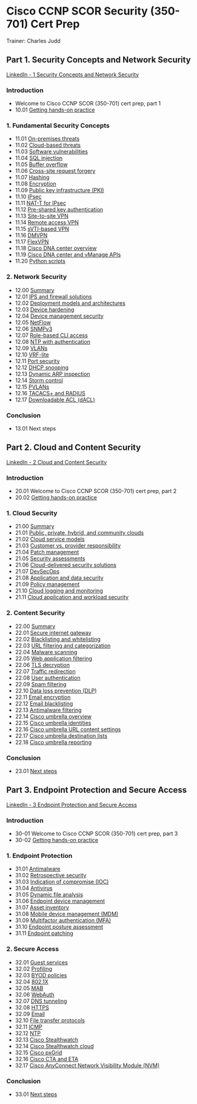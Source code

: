 # Cisco CCNP SCOR Security (350-701) Cert Prep

Trainer: Charles Judd


## Part 1. Security Concepts and Network Security

[LinkedIn - 1 Security Concepts and Network Security](https://bit.ly/3lAnE75)


### Introduction

- Welcome to Cisco CCNP SCOR (350-701) cert prep, part 1
- 10.01 [Getting hands-on practice](10.01-handson.md)


### 1. Fundamental Security Concepts

- 11.01 [On-premises threats](11.01-premises.md)
- 11.02 [Cloud-based threats](11.02-cloud.md)
- 11.03 [Software vulnerabilities](11.03-swVul.md)
- 11.04 [SQL injection](11.04-sqlInject.md)
- 11.05 [Buffer overflow](11.05-buffer.md)
- 11.06 [Cross-site request forgery](11.06-csrf.md)
- 11.07 [Hashing](11.07-hashing.md)
- 11.08 [Encryption](11.08-encrypt.md)
- 11.09 [Public key infrastructure (PKI)](11.09-pki.md)
- 11.10 [IPsec](11.10-ipsec.md)
- 11.11 [NAT-T for IPsec](11.11-natT.md)
- 11.12 [Pre-shared key authentication](11.12-keyauth.md)
- 11.13 [Site-to-site VPN](11.13-s2svpn.md)
- 11.14 [Remote access VPN](11.14-ravpn.md)
- 11.15 [sVTI-based VPN](11.15-svti.md)
- 11.16 [DMVPN](11.16-dmvpn.md)
- 11.17 [FlexVPN](11.17-flexvpn.md)
- 11.18 [Cisco DNA center overview](11.18-dnaoverview.md)
- 11.19 [Cisco DNA center and vManage APIs](11.19-dnavManage.md)
- 11.20 [Python scripts](11.20-python.md)


### 2. Network Security

- 12.00 [Summary](12.00-summary.md)
- 12.01 [IPS and firewall solutions](12.01-ipsfw.md)
- 12.02 [Deployment models and architectures](12.02-arch.md)
- 12.03 [Device hardening](12.03-hardening.md)
- 12.04 [Device management security](12.04-devmgmt.md)
- 12.05 [NetFlow](12.05-netflow.md)
- 12.06 [SNMPv3](12.06-snmpv3.md)
- 12.07 [Role-based CLI access](12.07-rbaccli.md)
- 12.08 [NTP with authentication](12.08-ntpauth.md)
- 12.09 [VLANs](12.09-vlans.md)
- 12.10 [VRF-lite](12.10-vfrlite.md)
- 12.11 [Port security](12.11-portsec.md)
- 12.12 [DHCP snooping](12.12-dhcpsnoop.md)
- 12.13 [Dynamic ARP inspection](12.13-dynaapr.md)
- 12.14 [Storm control](12.14-stormctrl.md)
- 12.15 [PVLANs](12.15-pvlans.md)
- 12.16 [TACACS+ and RADIUS](12.16-authsrv.md)
- 12.17 [Downloadable ACL (dACL)](12.17-dacl.md)


### Conclusion

- 13.01 Next steps


## Part 2. Cloud and Content Security

[LinkedIn - 2 Cloud and Content Security](https://bit.ly/3nXa7I4)


### Introduction

- 20.01 Welcome to Cisco CCNP SCOR (350-701) cert prep, part 2
- 20.02 [Getting hands-on practice](20.01-handson.md)


### 1. Cloud Security

- 21.00 [Summary](21.00-summary.md)
- 21.01 [Public, private, hybrid, and community clouds](21.01-clouds.md)
- 21.02 [Cloud service models](21.02-cloudmodel.md)
- 21.03 [Customer vs. provider responsibility](21.03-response.md)
- 21.04 [Patch management](21.04-patchmgmt.md)
- 21.05 [Security assessments](21.05-secassess.md)
- 21.06 [Cloud-delivered security solutions](21.06-secsol.md)
- 21.07 [DevSecOps](21.07-devsecops.md)
- 21.08 [Application and data security](21.08-appsec.md)
- 21.09 [Policy management](21.09-policy.md)
- 21.10 [Cloud logging and monitoring](21.10-logmonit.md)
- 21.11 [Cloud application and workload security](21.11-workload.md)


### 2. Content Security

- 22.00 [Summary](22.00-summary.md)
- 22.01 [Secure internet gateway](22.01-gateway.md)
- 22.02 [Blacklisting and whitelisting](22.02-listings.md)
- 22.03 [URL filtering and categorization](22.03-urlfilter.md)
- 22.04 [Malware scanning](22.04-malware.md)
- 22.05 [Web application filtering](22.05-webfilter.md)
- 22.06 [TLS decryption](22.06-tlsdescrypt.md)
- 22.07 [Traffic redirection](22.07-redirect.md)
- 22.08 [User authentication](22.08-userauth.md)
- 22.09 [Spam filtering](22.09-spamfilter.md)
- 22.10 [Data loss prevention (DLP)](22.10-dlp.md)
- 22.11 [Email encryption](22.11-emailencrypt.md)
- 22.12 [Email blacklisting](22.12-emaillist.md)
- 22.13 [Antimalware filtering](22.13-antimalware.md)
- 22.14 [Cisco umbrella overview](22.14-umbrella.md)
- 22.15 [Cisco umbrella identities](22.15-identity.md)
- 22.16 [Cisco umbrella URL content settings](22.16-url.md)
- 22.17 [Cisco umbrella destination lists](22.17-dstlist.md)
- 22.18 [Cisco umbrella reporting](22.18-report.md)


### Conclusion

- 23.01 [Next steps](23.01-next.md)


## Part 3. Endpoint Protection and Secure Access

[LinkedIn - 3 Endpoint Protection and Secure Access](https://bit.ly/3CXByG8)


### Introduction

- 30-01 Welcome to Cisco CCNP SCOR (350-701) cert prep, part 3
- 30-02 [Getting hands-on practice](31.02-handson.md)


### 1. Endpoint Protection

- 31.01 [Antimalware](31.01-antimalware.md)
- 31.02 [Retrospective security](31.02-restrospect.md)
- 31.03 [Indication of compromise (IOC)](31.03-ioc.md)
- 31.04 [Antivirus](31.04-antivirus.md)
- 31.05 [Dynamic file analysis](31.05-dynafile.md)
- 31.06 [Endpoint device management](31.06-devmgmt.md)
- 31.07 [Asset inventory](31.07-assetinv.md)
- 31.08 [Mobile device management (MDM)](31.08-mdm.md)
- 31.09 [Multifactor authentication (MFA)](31.09-mfa.md)
- 31.10 [Endpoint posture assessment](31.10-posture.md)
- 31.11 [Endpoint patching](31.11-endptpatch.md)


### 2. Secure Access

- 32.01 [Guest services](32.01-guest.md)
- 32.02 [Profiling](32.02-profile.md)
- 32.03 [BYOD policies](32.03-bydo.md)
- 32.04 [802.1X](32.04-8021x.md)
- 32.05 [MAB](32.05-mab.md)
- 32.06 [WebAuth](32.06-webauth.md)
- 32.07 [DNS tunneling](32.07-dnstunnel.md)
- 32.08 [HTTPS](32.08-https.md)
- 32.09 [Email](32.09-email.md)
- 32.10 [File transfer protocols](32.10-ftp.md)
- 32.11 [ICMP](32.11-icmp.md)
- 32.12 [NTP](32.12-ntp.md)
- 32.13 [Cisco Stealthwatch](32.13-stealth.md)
- 32.14 [Cisco Stealthwatch cloud](32.14-stealthcloud.md)
- 32.15 [Cisco pxGrid](32.15-pxgrid.md)
- 32.16 [Cisco CTA and ETA](32.16-ctaeta.md)
- 32.17 [Cisco AnyConnect Network Visibility Module (NVM)](32.17-nvm.md)


### Conclusion

- 33.01 [Next steps](33.01-next.md)



